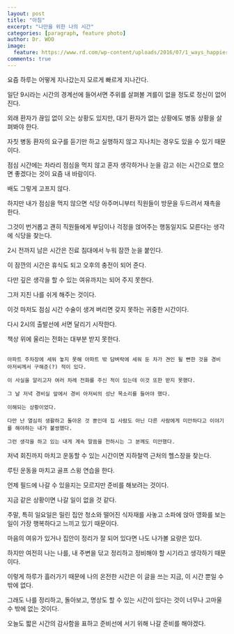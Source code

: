 ```yaml
---
layout: post
title: "아침"
excerpt: "나만을 위한 나의 시간"
categories: [paragraph, feature photo]
author: Dr. WOO
image:
  feature: https://www.rd.com/wp-content/uploads/2016/07/1_ways_happier_morning_vitranc.jpg
comments: true
---
```



요즘 하루는 어떻게 지나갔는지 모르게 빠르게 지나간다.   

일단 9시라는 시간의 경계선에 들어서면 주위를 살펴볼 겨를이 없을 정도로 정신이 없어진다.   

외래 환자가 끊임 없이 오는 상황도 있지만, 대기 환자가 없는 상황에도 병동 상황을 살펴봐야 한다.   

자칫 병동 환자의 요구를 듣기만 하고 실행하지 않고 지나치는 경우도 있을 수 있기 때문이다.   

점심 시간에는 차라리 점심을 먹지 않고 혼자 생각하거나 눈을 감고 쉬는 시간으로 했으면 좋겠다는 것이 요즘 내 바람이다.   

배도 그렇게 고프지 않다.   

하지만 내가 점심을 먹지 않으면 식당 아주머니부터 직원들이 방문을 두드려서 재촉을 한다.   

그것이 번거롭고 괜히 직원들에게 부담이나 걱정을 얹어주는 행동일지도 모른다는 생각에 식당을 찾는다.   

2시 전까지 남은 시간은 진료 침대에서 누워 잠깐 눈을 붙인다.   

이 잠깐의 시간은 휴식도 되고 오후의 충전이 되어 준다.   

다만 깊은 생각을 할 수 있는 여유까지는 되어 주지 못한다.   

그저 지친 나를 쉬게 해주는 것이다.   

이것 마저도 점심 시간 수술이 생겨 버리면 갖지 못하는 귀중한 시간이다.   

다시 2시의 출발선에 서면 달리기 시작한다.   

책상 위에 울리는 전화는 대부분 받지 못한다.   

```

아파트 주차장에 세워 놓지 못해 아파트 밖 담벼락에 세워 둔 차가 견인 될 뻔한 것을 경비 아저씨께서 구해준(?) 적이 있다.   

이 사실을 알리고자 여러 차례 전화를 주신 적이 있는데 이것 또한 받지 못했다.   

그 날 저녁 경비실 앞에서 경비 아저씨의 성난 목소리를 들어야 했다.   

이해되는 상황이었다.    

다만 난 열심히 생활하고 돌아온 것 뿐인데 집 사람도 아닌 다른 사람에게 미안하다고 이야기를 해야하는 내가 불쌍했다.   

그런 생각을 하고 있는 내게 계속 말씀을 전하시는 그 분께도 미안했다.

```

저녁 회진까지 마치고 운동할 수 있는 시간이면 지하철역 근처의 헬스장을 찾는다.   

루틴 운동을 마치고 골프 스윙 연습을 한다.   

언제 필드에 나갈 수 있을지는 모르지만 준비를 해보려는 것이다.   

지금 같은 상황이면 나갈 일이 없을 것 같다.   

주말, 특히 일요일은 밀린 집안 청소와 떨어진 식자재를 사놓고 소파에 앉아 영화를 보는 일이 가장 행복하다고 느끼고 있기 때문이다.   

마음의 여유가 있거나 집안이 정리가 잘 되어 있다면 나도 나가볼 요량은 있다.   

하지만 여전히 나는 나를, 내 주변을 닦고 정리하고 정비해야 할 시기라고 생각하기 때문이다.   

이렇게 하루가 흘러가기 때문에 나의 온전한 시간은 이 글을 쓰는 지금, 이 시간 뿐일 수 밖에 없다.   

그래도 나를 정리하고, 돌아보고, 명상도 할 수 있는 시간이 있다는 것이 너무나 고마울 수 밖에 없는 것이다.   

오늘도 짧은 시간의 감사함을 표하고 준비선에 서기 위해 나갈 준비를 해야겠다.   

